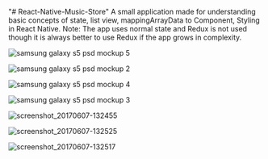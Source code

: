 "# React-Native-Music-Store" 
A small application made for understanding basic concepts of state, list view, mappingArrayData to Component, Styling in React Native. Note: The app uses normal state and Redux is not used though it is always better to use Redux if the app grows in complexity.

![samsung galaxy s5 psd mockup 5](https://user-images.githubusercontent.com/14818804/26925222-89f31652-4c7b-11e7-89ce-3bd0c317119a.png)




![samsung galaxy s5 psd mockup 2](https://user-images.githubusercontent.com/14818804/26925407-47395168-4c7c-11e7-93c2-da4f6876afa1.png)






![samsung galaxy s5 psd mockup 4](https://user-images.githubusercontent.com/14818804/26925233-94961cc6-4c7b-11e7-8463-d82bc7c521b4.png)






![samsung galaxy s5 psd mockup 3](https://user-images.githubusercontent.com/14818804/26925234-96d84298-4c7b-11e7-86be-599d6053369e.png)





![screenshot_20170607-132455](https://user-images.githubusercontent.com/14818804/26925237-99be0ff6-4c7b-11e7-95c7-adfe997c4fcc.png)






![screenshot_20170607-132525](https://user-images.githubusercontent.com/14818804/26925240-9d5f5be2-4c7b-11e7-8113-2c6b040824ca.png)








![screenshot_20170607-132517](https://user-images.githubusercontent.com/14818804/26925246-a04169d6-4c7b-11e7-9848-8a9120f3541a.png)




